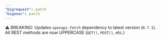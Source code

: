 ```yaml
---
"bigrequest": patch
"bigexec": patch
---
```


⚠️ BREAKING: Updates `openapi-fetch` dependency to latest version (`0.7.1`). All REST methods are now UPPERCASE (`GET()`, `POST()`, etc.)
